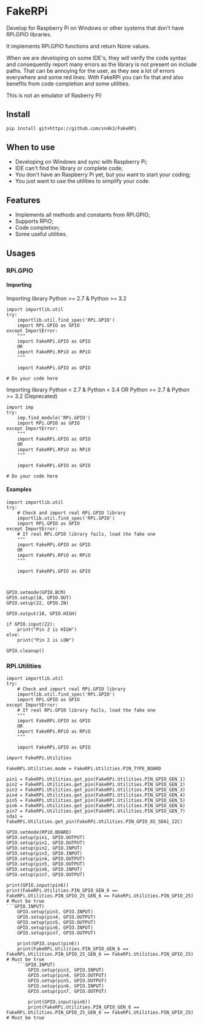 FakeRPi
=======

Develop for Raspberry Pi on Windows or other systems that don't have RPi.GPIO libraries.

It implements RPi.GPIO functions and return None values.

When we are developing on some IDE's, they will verify the code syntax and consequently report many errors as the library is not present on include paths. That can be annoying for the user, as they see a lot of errors everywhere and some red lines. With FakeRPi you can fix that and also benefits from code completion and some utilities.

This is not an emulator of Rasberry Pi!

## Install

```bash
pip install git+https://github.com/sn4k3/FakeRPi
```

## When to use

* Developing on Windows and sync with Raspberry Pi;
* IDE can't find the library or complete code;
* You don't have an Raspberry Pi yet, but you want to start your coding;
* You just want to use the utilities to simplify your code.

## Features

* Implements all methods and constants from RPi.GPIO;
* Supports RPiO;
* Code completion;
* Some useful utilities.

## Usages

### RPi.GPIO

#### Importing

Importing library
Python >= 2.7 & Python >= 3.2

```
import importlib.util
try:
    importlib.util.find_spec('RPi.GPIO')
    import RPi.GPIO as GPIO
except ImportError:
    """
    import FakeRPi.GPIO as GPIO
    OR
    import FakeRPi.RPiO as RPiO
    """
	
    import FakeRPi.GPIO as GPIO
	
# Do your code here
```

Importing library
Python < 2.7 & Python < 3.4 OR Python >= 2.7 & Python >= 3.2 (Deprecated)

```
import imp
try:
    imp.find_module('RPi.GPIO')
    import RPi.GPIO as GPIO
except ImportError:
    """
    import FakeRPi.GPIO as GPIO
    OR
    import FakeRPi.RPiO as RPiO
    """
	
    import FakeRPi.GPIO as GPIO
	
# Do your code here
```

#### Examples

```
import importlib.util
try: 
	# Check and import real RPi.GPIO library
    importlib.util.find_spec('RPi.GPIO')
    import RPi.GPIO as GPIO
except ImportError:
	# If real RPi.GPIO library fails, load the fake one
    """
    import FakeRPi.GPIO as GPIO
    OR
    import FakeRPi.RPiO as RPiO
    """
	
    import FakeRPi.GPIO as GPIO

	

GPIO.setmode(GPIO.BCM)
GPIO.setup(18, GPIO.OUT)
GPIO.setup(22, GPIO.IN)

GPIO.output(18, GPIO.HIGH)

if GPIO.input(22):
    print("Pin 2 is HIGH")
else:
    print("Pin 2 is LOW")
	
GPIO.cleanup()
```

### RPi.Utilities

```
import importlib.util
try: 
	# Check and import real RPi.GPIO library
    importlib.util.find_spec('RPi.GPIO')
    import RPi.GPIO as GPIO
except ImportError:
	# If real RPi.GPIO library fails, load the fake one
    """
    import FakeRPi.GPIO as GPIO
    OR
    import FakeRPi.RPiO as RPiO
    """
	
    import FakeRPi.GPIO as GPIO
	
import FakeRPi.Utilities

FakeRPi.Utilities.mode = FakeRPi.Utilities.PIN_TYPE_BOARD

pin1 = FakeRPi.Utilities.get_pin(FakeRPi.Utilities.PIN_GPIO_GEN_1)
pin2 = FakeRPi.Utilities.get_pin(FakeRPi.Utilities.PIN_GPIO_GEN_2)
pin3 = FakeRPi.Utilities.get_pin(FakeRPi.Utilities.PIN_GPIO_GEN_3)
pin4 = FakeRPi.Utilities.get_pin(FakeRPi.Utilities.PIN_GPIO_GEN_4)
pin5 = FakeRPi.Utilities.get_pin(FakeRPi.Utilities.PIN_GPIO_GEN_5)
pin6 = FakeRPi.Utilities.get_pin(FakeRPi.Utilities.PIN_GPIO_GEN_6)
pin7 = FakeRPi.Utilities.get_pin(FakeRPi.Utilities.PIN_GPIO_GEN_7)
sda1 = FakeRPi.Utilities.get_pin(FakeRPi.Utilities.PIN_GPIO_02_SDA1_I2C)

GPIO.setmode(RPiO.BOARD)
GPIO.setup(pin1, GPIO.OUTPUT)
GPIO.setup(pin1, GPIO.OUTPUT)
GPIO.setup(pin2, GPIO.INPUT)
GPIO.setup(pin3, GPIO.INPUT)
GPIO.setup(pin4, GPIO.OUTPUT)
GPIO.setup(pin5, GPIO.OUTPUT)
GPIO.setup(pin6, GPIO.INPUT)
GPIO.setup(pin7, GPIO.OUTPUT)

print(GPIO.input(pin6))
print(FakeRPi.Utilities.PIN_GPIO_GEN_6 == FakeRPi.Utilities.PIN_GPIO_25_GEN_6 == FakeRPi.Utilities.PIN_GPIO_25)  # Must be true
```GPIO.INPUT)
    GPIO.setup(pin3, GPIO.INPUT)
    GPIO.setup(pin4, GPIO.OUTPUT)
    GPIO.setup(pin5, GPIO.OUTPUT)
    GPIO.setup(pin6, GPIO.INPUT)
    GPIO.setup(pin7, GPIO.OUTPUT)

    print(GPIO.input(pin6))
    print(FakeRPi.Utilities.PIN_GPIO_GEN_6 == FakeRPi.Utilities.PIN_GPIO_25_GEN_6 == FakeRPi.Utilities.PIN_GPIO_25)  # Must be true
    ```GPIO.INPUT)
        GPIO.setup(pin3, GPIO.INPUT)
        GPIO.setup(pin4, GPIO.OUTPUT)
        GPIO.setup(pin5, GPIO.OUTPUT)
        GPIO.setup(pin6, GPIO.INPUT)
        GPIO.setup(pin7, GPIO.OUTPUT)

        print(GPIO.input(pin6))
        print(FakeRPi.Utilities.PIN_GPIO_GEN_6 == FakeRPi.Utilities.PIN_GPIO_25_GEN_6 == FakeRPi.Utilities.PIN_GPIO_25)  # Must be true
